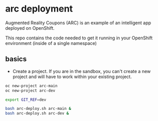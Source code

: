 # arc deployment

Augmented Reality Coupons (ARC) is an example of an intelligent app deployed on OpenShift.

This repo contains the code needed to get it running in your OpenShift environment (inside of a single namespace)


## basics

* Create a project. If you are in the sandbox, you can't create a new project and will have to work within your existing project.


```bash
oc new-project arc-main
oc new-project arc-dev

export GIT_REF=dev

bash arc-deploy.sh arc-main &
bash arc-deploy.sh arc-dev &

```
